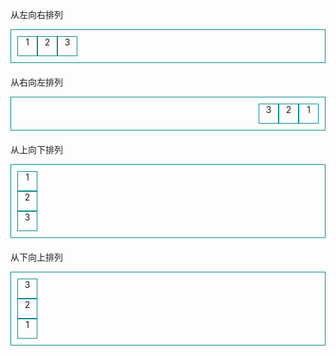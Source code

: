 <style>

.flex-container {
  display: -webkit-box;  /* 老版本语法: Safari 3.1-6,  iOS 6-, Android browser, older WebKit browsers.  */
  display: -moz-box;    /* 老版本语法: Firefox 19- (buggy but mostly works) */
  display: -ms-flexbox;  /* 混合版本语法: IE 10 */
  display: -webkit-flex;  /* 新版本语法： Chrome 21+ */
  display: flex;       /* 新版本语法： Opera 12.1, Firefox 22+ */
}

.direction-row {
  -webkit-flex-direction: row; /* Safari */
  flex-direction: row;
}

.direction-row-reverse {
  /***兼容性写法***/
  -moz-box-direction:reverse; /* Firefox */
  -webkit-box-direction:reverse; /* Safari、Opera 以及 Chrome */
  box-direction:reverse;

  -webkit-flex-direction: row-reverse;
  flex-direction: row-reverse;
}

.direction-column {
  /***兼容性写法***/
  -moz-box-orient:vertical; /* Firefox */
  -webkit-box-orient:vertical; /* Safari、Opera 以及 Chrome */
  box-orient:vertical;

  -webkit-flex-direction: column; /* Safari */
  flex-direction: column;
}

.direction-column-reverse {
  /***兼容性写法***/
  -moz-box-orient:vertical; /* Firefox */
  -webkit-box-orient:vertical; /* Safari、Opera 以及 Chrome */
  box-orient:vertical;
  -moz-box-direction:reverse; /* Firefox */
  -webkit-box-direction:reverse; /* Safari、Opera 以及 Chrome */
  box-direction:reverse;

  -webkit-flex-direction: column-reverse; /* Safari */
  flex-direction: column-reverse;
}

.container-demo {
  border: 1px solid darkcyan;
  padding: 10px;
  margin-bottom: 20px;
}

.item-demo {
  width:30px;
  height:30px;
  border:1px solid darkcyan;
  text-align:center;
}

</style>

从左向右排列
<div class="flex-container direction-row container-demo">
  <div class="item-demo">1</div>
  <div class="item-demo">2</div>
  <div class="item-demo">3</div>
</div>

从右向左排列
<div class="flex-container direction-row-reverse container-demo">
  <div class="item-demo">1</div>
  <div class="item-demo">2</div>
  <div class="item-demo">3</div>
</div>

从上向下排列
<div class="flex-container direction-column container-demo">
  <div class="item-demo">1</div>
  <div class="item-demo">2</div>
  <div class="item-demo">3</div>
</div>

从下向上排列
<div class="flex-container direction-column-reverse container-demo">
  <div class="item-demo">1</div>
  <div class="item-demo">2</div>
  <div class="item-demo">3</div>
</div>
